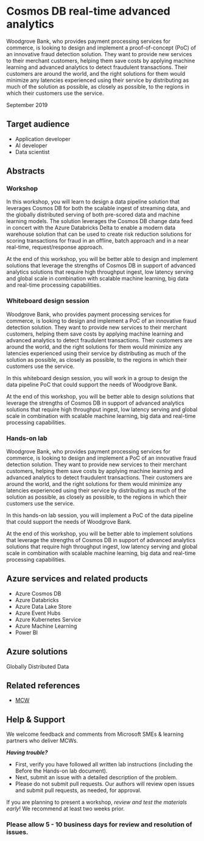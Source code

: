 # Cosmos DB real-time advanced analytics

Woodgrove Bank, who provides payment processing services for commerce, is looking to design and implement a proof-of-concept (PoC) of an innovative fraud detection solution. They want to provide new services to their merchant customers, helping them save costs by applying machine learning and advanced analytics to detect fraudulent transactions. Their customers are around the world, and the right solutions for them would minimize any latencies experienced using their service by distributing as much of the solution as possible, as closely as possible, to the regions in which their customers use the service.

September 2019

## Target audience

- Application developer
- AI developer
- Data scientist

## Abstracts

### Workshop

In this workshop, you will learn to design a data pipeline solution that leverages Cosmos DB for both the scalable ingest of streaming data, and the globally distributed serving of both pre-scored data and machine learning models. The solution leverages the Cosmos DB change data feed in concert with the Azure Databricks Delta to enable a modern data warehouse solution that can be used to create risk reduction solutions for scoring transactions for fraud in an offline, batch approach and in a near real-time, request/response approach.

At the end of this workshop, you will be better able to design and implement solutions that leverage the strengths of Cosmos DB in support of advanced analytics solutions that require high throughput ingest, low latency serving and global scale in combination with scalable machine learning, big data and real-time processing capabilities.

### Whiteboard design session

Woodgrove Bank, who provides payment processing services for commerce, is looking to design and implement a PoC of an innovative fraud detection solution. They want to provide new services to their merchant customers, helping them save costs by applying machine learning and advanced analytics to detect fraudulent transactions. Their customers are around the world, and the right solutions for them would minimize any latencies experienced using their service by distributing as much of the solution as possible, as closely as possible, to the regions in which their customers use the service.

In this whiteboard design session, you will work in a group to design the data pipeline PoC that could support the needs of Woodgrove Bank.

At the end of this workshop, you will be better able to design solutions that leverage the strengths of Cosmos DB in support of advanced analytics solutions that require high throughput ingest, low latency serving and global scale in combination with scalable machine learning, big data and real-time processing capabilities.

### Hands-on lab

Woodgrove Bank, who provides payment processing services for commerce, is looking to design and implement a PoC of an innovative fraud detection solution. They want to provide new services to their merchant customers, helping them save costs by applying machine learning and advanced analytics to detect fraudulent transactions. Their customers are around the world, and the right solutions for them would minimize any latencies experienced using their service by distributing as much of the solution as possible, as closely as possible, to the regions in which their customers use the service.

In this hands-on lab session, you will implement a PoC of the data pipeline that could support the needs of Woodgrove Bank.

At the end of this workshop, you will be better able to implement solutions that leverage the strengths of Cosmos DB in support of advanced analytics solutions that require high throughput ingest, low latency serving and global scale in combination with scalable machine learning, big data and real-time processing capabilities.

## Azure services and related products

- Azure Cosmos DB
- Azure Databricks
- Azure Data Lake Store
- Azure Event Hubs
- Azure Kubernetes Service
- Azure Machine Learning
- Power BI

## Azure solutions

Globally Distributed Data

## Related references

- [MCW](https://github.com/Microsoft/MCW)

## Help & Support

We welcome feedback and comments from Microsoft SMEs & learning partners who deliver MCWs.  

***Having trouble?***
- First, verify you have followed all written lab instructions (including the Before the Hands-on lab document).
- Next, submit an issue with a detailed description of the problem.
- Please do not submit pull requests. Our authors will review open issues and submit pull requests, as needed, for approval.  

If you are planning to present a workshop, *review and test the materials early*! We recommend at least two weeks prior.

### Please allow 5 - 10 business days for review and resolution of issues.
